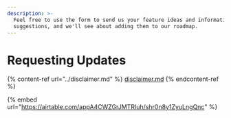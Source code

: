 ```yaml
---
description: >-
  Feel free to use the form to send us your feature ideas and information
  suggestions, and we'll see about adding them to our roadmap.
---
```


# Requesting Updates

{% content-ref url="../disclaimer.md" %}
[disclaimer.md](../disclaimer.md)
{% endcontent-ref %}

{% embed url="https://airtable.com/appA4CWZGrJMTRIuh/shr0n8y1ZyuLngQnc" %}

